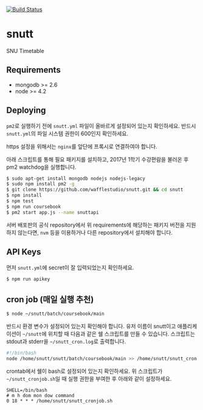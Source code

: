 [![Build Status](https://travis-ci.org/wafflestudio/snutt.svg?branch=master)](https://travis-ci.org/wafflestudio/snutt)

# snutt
SNU Timetable

## Requirements
* mongodb >= 2.6
* node >= 4.2

## Deploying

`pm2`로 실행하기 전에 `snutt.yml` 파일이 올바르게 설정되어 있는지 확인하세요. 반드시 `snutt.yml`의 파일 시스템 권한이 600인지 확인하세요.

https 설정을 위해서는 `nginx`를 앞단에 프록시로 연결하여야 합니다.

아래 스크립트를 통해 필요 패키지를 설치하고, 2017년 1학기 수강편람을 불러온 후 pm2 watchdog을 실행합니다.
```sh
$ sudo apt-get install mongodb nodejs nodejs-legacy
$ sudo npm install pm2 -g
$ git clone https://github.com/wafflestudio/snutt.git && cd snutt
$ npm install
$ npm test
$ npm run coursebook
$ pm2 start app.js --name snuttapi
```

서버 배포판의 공식 repository에서 위 requirements에 해당하는 패키지 버전을 지원하지 않는다면, `nvm` 등을 이용하거나 다른 repository에서 설치해야 합니다. 

## API Keys
먼저 `snutt.yml`에 secret이 잘 입력되었는지 확인하세요.
```sh
$ npm run apikey
```

## cron job (매일 실행 추천)
```sh
$ node ~/snutt/batch/coursebook/main
```

반드시 환경 변수가 설정되어 있는지 확인해야 합니다. 유저 이름이 snutt이고 애플리케이션이 `~/snutt`에 위치할 때 다음과 같은 쉘 스크립트를 만들 수 있습니다. 스크립트는 stdout과 stderr을 `~/snutt_cron.log`로 출력합니다.

```bash
#!/bin/bash
node /home/snutt/snutt/batch/coursebook/main >> /home/snutt/snutt_cron.log 2>&1
```

crontab에서 쉘이 bash로 설정되어 있는지 확인하세요. 위 스크립트가 `~/snutt_cronjob.sh`일 때 실행 권한을 부여한 후 아래와 같이 설정하세요.

```
SHELL=/bin/bash
# m h dom mon dow command
0 18 * * * /home/snutt/snutt_cronjob.sh
```
